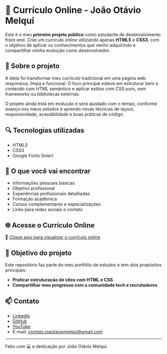 # 💼 Currículo Online - João Otávio Melqui

Este é o meu **primeiro projeto público** como estudante de desenvolvimento front-end. Criei um currículo online utilizando apenas **HTML5** e **CSS3**, com o objetivo de aplicar os conhecimentos que venho adquirindo e compartilhar minha evolução como desenvolvedor.

## 🧠 Sobre o projeto

A ideia foi transformar meu currículo tradicional em uma página web responsiva, limpa e funcional. O foco principal esteve em estruturar bem o conteúdo com HTML semântico e aplicar estilos com CSS puro, sem frameworks ou bibliotecas externas.

O projeto ainda está em evolução e será ajustado com o tempo, conforme avanço nos meus estudos e aprendo novas técnicas de layout, responsividade, acessibilidade e boas práticas de código.

## 🔍 Tecnologias utilizadas

- HTML5
- CSS3
- Google Fonts (Inter)

## 🎯 O que você vai encontrar

- Informações pessoais básicas
- Objetivo profissional
- Experiências profissionais detalhadas
- Formação acadêmica
- Cursos complementares e especializações
- Links para redes sociais e contato

## 🌐 Acesse o Currículo Online

🔗 [Clique aqui para visualizar o currículo online](https://theowari.github.io/Portfolio-CurriculumVitae/)


## 📌 Objetivo do projeto

Este repositório faz parte do meu portfólio de estudos e tem dois propósitos principais:

- **Praticar estruturação de sites com HTML e CSS**
- **Compartilhar meu progresso com a comunidade tech e recrutadores**

## 📫 Contato

- [LinkedIn](https://linkedin.com/in/joaotaviomelqui)
- [GitHub](https://github.com/theowari)
- [YouTube](https://www.youtube.com/@owarifr)
- E-mail: [contato.joaotaviomelqui@gmail.com](mailto:contato.joaotaviomelqui@gmail.com)

---

Feito com 💻 e dedicação por João Otávio Melqui.
